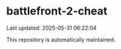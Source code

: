 # battlefront-2-cheat

Last updated: 2025-05-31 06:22:04

This repository is automatically maintained.
